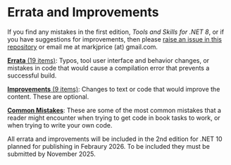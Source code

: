 # Errata and Improvements

If you find any mistakes in the first edition, *Tools and Skills for .NET 8*, or if you have suggestions for improvements, then please [raise an issue in this repository](https://github.com/markjprice/tools-skills-net8/issues) or email me at markjprice (at) gmail.com.

[**Errata** (19 items)](errata.md): Typos, tool user interface and behavior changes, or mistakes in code that would cause a compilation error that prevents a successful build.

[**Improvements** (9 items)](improvements.md): Changes to text or code that would improve the content. These are optional.

[**Common Mistakes**](https://github.com/markjprice/markjprice/blob/main/articles/common-mistakes.md): These are some of the most common mistakes that a reader might encounter when trying to get code in book tasks to work, or when trying to write your own code. 

All errata and improvements will be included in the 2nd edition for .NET 10 planned for publishing in Febraury 2026. To be included they must be submitted by November 2025.
